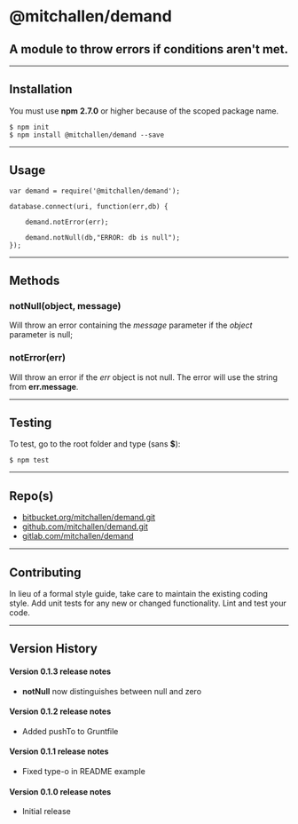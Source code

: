 @mitchallen/demand
===============================

A module to throw errors if conditions aren't met.
----------------------------------------------------

* * *

## Installation

You must use __npm__ __2.7.0__ or higher because of the scoped package name.

    $ npm init
    $ npm install @mitchallen/demand --save
  
* * *

## Usage

    var demand = require('@mitchallen/demand');

 	database.connect(uri, function(err,db) {

 		demand.notError(err);

		demand.notNull(db,"ERROR: db is null");
 	});


* * * 

## Methods

### notNull(object, message)

Will throw an error containing the *message* parameter if the *object* parameter is null;

### notError(err)

Will throw an error if the *err* object is not null. The error will use the string from __err.message__.

* * *

## Testing

To test, go to the root folder and type (sans __$__):

    $ npm test
   
* * *
 
## Repo(s)

* [bitbucket.org/mitchallen/demand.git](https://bitbucket.org/mitchallen/demand.git)
* [github.com/mitchallen/demand.git](https://github.com/mitchallen/demand.git)
* [gitlab.com/mitchallen/demand](https://gitlab.com/mitchallen/demand)
 
* * *

## Contributing

In lieu of a formal style guide, take care to maintain the existing coding style.
Add unit tests for any new or changed functionality. Lint and test your code.

* * *

## Version History

#### Version 0.1.3 release notes

* __notNull__ now distinguishes between null and zero

#### Version 0.1.2 release notes

* Added pushTo to Gruntfile

#### Version 0.1.1 release notes

* Fixed type-o in README example

#### Version 0.1.0 release notes

* Initial release